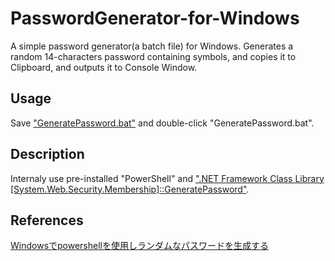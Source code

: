 # PasswordGenerator-for-Windows
A simple password generator(a batch file) for Windows.
Generates a random 14-characters password containing symbols, and copies it to Clipboard, and outputs it to Console Window.

## Usage
Save ["GeneratePassword.bat"](https://raw.githubusercontent.com/ymdmkhk/PasswordGenerator-for-Windows/master/GeneratePassword.bat) and double-click "GeneratePassword.bat".

## Description
Internaly use pre-installed "PowerShell" and [".NET Framework Class Library \[System.Web.Security.Membership\]::GeneratePassword"](https://msdn.microsoft.com/ja-jp/library/system.web.security.membership.generatepassword(v=vs.110).aspx).

## References
[Windowsでpowershellを使用しランダムなパスワードを生成する](http://monaski.hatenablog.com/entry/2015/09/29/202421)